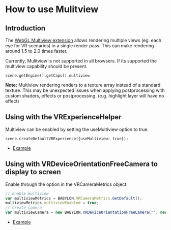 # How to use Mulitview

## Introduction
The [WebGL Multiview extension](https://www.khronos.org/registry/webgl/extensions/WEBGL_multiview/) allows rendering multiple views (eg. each eye for VR scenarios) in a single render pass. This can make rendering around 1.5 to 2.0 times faster.

Currently, Mulitview is not supported in all browsers. If its supported the multiview capability should be present.
```
scene.getEngine().getCaps().multiview
```

**Note:** Multiview rendering renders to a texture array instead of a standard texture. This may be unexpected issues when applying postprocessing with custom shaders, effects or postprocessing. (e.g. highlight layer will have no effect)

## Using with the VRExperienceHelper

Multiview can be enabled by setting the useMultiview option to true.
```
scene.createDefaultVRExperience({useMultiview: true});
```
- [Example](https://playground.babylonjs.com/#CZJYG7#2)

## Using with VRDeviceOrientationFreeCamera to display to screen

Enable through the option in the VRCameraMetrics object:
```javascript
// Enable multiview
var multiviewMetrics = BABYLON.VRCameraMetrics.GetDefault();
multiviewMetrics.multiviewEnabled = true;
// Create camera
var multiviewCamera = new BABYLON.VRDeviceOrientationFreeCamera("", new BABYLON.Vector3(-10, 5, 0), scene, undefined, multiviewMetrics);
```
- [Example](https://playground.babylonjs.com/#CZJYG7)
